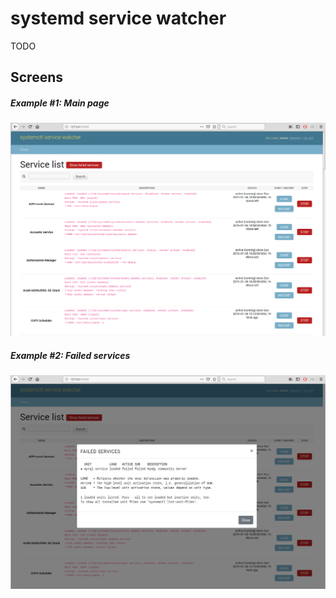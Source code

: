 # systemd service watcher
TODO

## Screens
##### Example #1: Main page
![Main page](images/demo_1.png)
##### Example #2: Failed services
![Failed services](images/demo_2.png)
